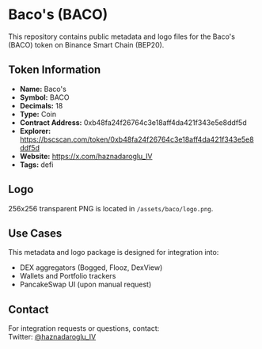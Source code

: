 # Baco's (BACO)

This repository contains public metadata and logo files for the Baco's (BACO) token on Binance Smart Chain (BEP20).

## Token Information

- **Name:** Baco's
- **Symbol:** BACO
- **Decimals:** 18
- **Type:** Coin
- **Contract Address:** 0xb48fa24f26764c3e18aff4da421f343e5e8ddf5d
- **Explorer:** https://bscscan.com/token/0xb48fa24f26764c3e18aff4da421f343e5e8ddf5d
- **Website:** https://x.com/haznadaroglu_IV
- **Tags:** defi

## Logo

256x256 transparent PNG is located in `/assets/baco/logo.png`.

## Use Cases

This metadata and logo package is designed for integration into:
- DEX aggregators (Bogged, Flooz, DexView)
- Wallets and Portfolio trackers
- PancakeSwap UI (upon manual request)

## Contact

For integration requests or questions, contact:  
Twitter: [@haznadaroglu_IV](https://x.com/haznadaroglu_IV)
